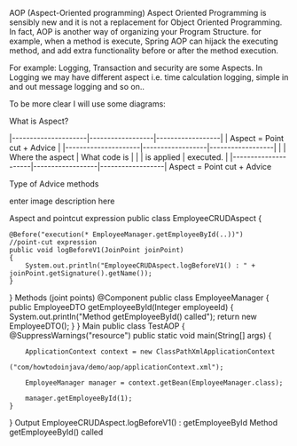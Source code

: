 AOP (Aspect-Oriented programming)
Aspect Oriented Programming is sensibly new and it is not a replacement for Object Oriented Programming. In fact, AOP is another way of organizing your Program Structure. for example, when a method is execute, Spring AOP can hijack the executing method, and add extra functionality before or after the method execution.

For example: Logging, Transaction and security are some Aspects. In Logging we may have different aspect i.e. time calculation logging, simple in and out message logging and so on..

To be more clear I will use some diagrams:

What is Aspect?

|---------------------|------------------|------------------|
|      Aspect         =     Point cut    +  Advice          |
|---------------------|------------------|------------------|
|                     | Where the aspect | What code is     |
|                     |  is applied      |  executed.       |
|---------------------|------------------|------------------|
Aspect = Point cut + Advice

Type of Advice methods

enter image description here

Aspect and pointcut expression
public class EmployeeCRUDAspect {
      
    @Before("execution(* EmployeeManager.getEmployeeById(..))")         //point-cut expression
    public void logBeforeV1(JoinPoint joinPoint)
    {
        System.out.println("EmployeeCRUDAspect.logBeforeV1() : " + joinPoint.getSignature().getName());
    }
}
Methods (joint points)
@Component
public class EmployeeManager
{
    public EmployeeDTO getEmployeeById(Integer employeeId) {
        System.out.println("Method getEmployeeById() called");
        return new EmployeeDTO();
    }
}
Main
public class TestAOP
{
    @SuppressWarnings("resource")
    public static void main(String[] args) {
  
        ApplicationContext context = new ClassPathXmlApplicationContext
                            ("com/howtodoinjava/demo/aop/applicationContext.xml");
 
        EmployeeManager manager = context.getBean(EmployeeManager.class);
  
        manager.getEmployeeById(1);
    }
}
Output
EmployeeCRUDAspect.logBeforeV1() : getEmployeeById
Method getEmployeeById() called